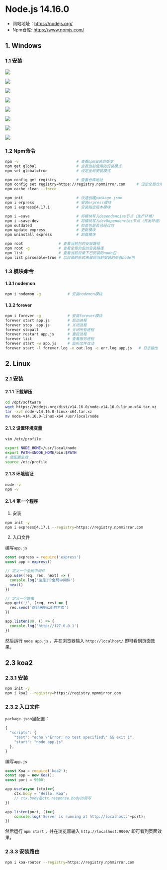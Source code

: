 
#  Node.js 14.16.0

- 网站地址：https://nodejs.org/
- Npm仓库: https://www.npmjs.com/

## 1. Windows

### 1.1 安装

![](../../assets/_images/deploy/node/1.png)

![](../../assets/_images/deploy/node/2.png)

![](../../assets/_images/deploy/node/3.png)

![](../../assets/_images/deploy/node/4.png)

![](../../assets/_images/deploy/node/5.png)

![](../../assets/_images/deploy/node/6.png)

![](../../assets/_images/deploy/node/7.png)

![](../../assets/_images/deploy/node/8.png)


### 1.2 Npm命令

```bash
npm -v                          # 查看npm安装的版本
npm get global                  # 查看当前使用的安装模式
npm set global=true             # 设定全局安装模式

npm config get registry         # 查看仓库地址
npm config set registry=https://registry.npmmirror.com     # 设定全局仓库地址
npm cache clean --force

npm init                        # 快速创建package.json
npm i erpress                   # 安装erpress模块
npm i express@4.17.1            # 安装指定版本模块

npm i –save                     # 将模块写入dependencies节点（生产环境）
npm i –save-dev                 # 将模块写入devDependencies节点（开发环境）
npm outdated                    # 检查包是否已经过时
npm update express              # 更新模块
npm uninstall express           # 卸载模块

npm root                # 查看当前包的安装路径
npm root -g             # 查看全局的包的安装路径
npm list                # 查看当前目录下已安装的node包
npm list parseable=true # 以目录的形式来展现当前安装的所有node包
```

### 1.3 模块命令

#### 1.3.1 nodemon

```bash
npm i nodemon -g            # 安装nodemon模块
```

#### 1.3.2 forever

```bash
npm i forever -g            # 安装forever模块
forever start app.js        # 启动进程
forever stop  app.js        # 关闭进程
forever stopall             # 关闭所有进程
forever restart app.js      # 重启进程
forever list                # 查看服务进程
forever start -w app.js     # 监听文件改动
forever start -l forever.log -o out.log -e err.log app.js   # 日志输出
```

## 2. Linux

### 2.1 安装

#### 2.1.1 下载解压

```bash
cd /opt/software
wget https://nodejs.org/dist/v14.16.0/node-v14.16.0-linux-x64.tar.xz
tar -xvf node-v14.16.0-linux-x64.tar.xz
mv node-v14.16.0-linux-x64 /usr/local/node
```

#### 2.1.2 设置环境变量

```bash
vim /etc/profile
```

```bash
export NODE_HOME=/usr/local/node
export PATH=$NODE_HOME/bin:$PATH
# 使配置生效
source /etc/profile     
```

#### 2.1.3 环境验证

```bash
node -v
npm -v
```

#### 2.1.4 第一个程序

1. 安装

```bash
npm init -y
npm i express@4.17.1 --registry=https://registry.npmmirror.com
```

2. 入口文件

编写`app.js`

```js
const express = require('express')
const app = express()

// 定义一个全局中间件
app.use((req, res, next) => {
  console.log('这是1个全局中间件')
  next()
})

// 定义一个路由
app.get('/', (req, res) => {
  res.send('欢迎来到xzh的主页')
})

app.listen(80, () => {
  console.log('http://127.0.0.1')
})
```

然后运行 `node app.js` ，并在浏览器输入 `http://localhost/` 即可看到页面效果。

## 2.3 koa2

### 2.3.1 安装

```bash
npm init -y
npm i koa2 --registry=https://registry.npmmirror.com
```

### 2.3.2 入口文件

`package.json`里配置：

```js
{
  "scripts": {
    "test": "echo \"Error: no test specified\" && exit 1",
    "start": "node app.js"
  },
}
```

编写`app.js`

```js
const Koa = require('koa2');
const app = new Koa();
const port = 9000;

app.use(async (ctx)=>{
    ctx.body = "Hello, Koa";
  	// ctx.body是ctx.response.body的简写
})

app.listen(port, ()=>{
    console.log('Server is running at http://localhost:'+port);
})
```

然后运行 `npm start` ，并在浏览器输入 `http://localhost:9000/` 即可看到页面效果。


### 2.3.3 安装路由

```bash
npm i koa-router --registry=https://registry.npmmirror.com
```